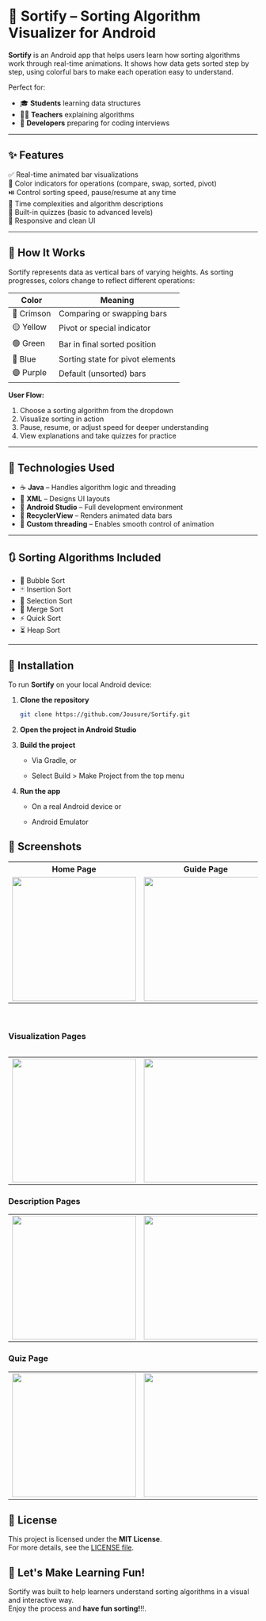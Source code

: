 # 📱 Sortify – Sorting Algorithm Visualizer for Android

**Sortify** is an Android app that helps users learn how sorting algorithms work through real-time animations. It shows how data gets sorted step by step, using colorful bars to make each operation easy to understand.

Perfect for:
- 🎓 **Students** learning data structures  
- 👨‍🏫 **Teachers** explaining algorithms  
- 🧠 **Developers** preparing for coding interviews  

---

## ✨ Features

✅ Real-time animated bar visualizations  
🎨 Color indicators for operations (compare, swap, sorted, pivot)  
⏯️ Control sorting speed, pause/resume at any time  
📘 Time complexities and algorithm descriptions  
🧩 Built-in quizzes (basic to advanced levels)  
📱 Responsive and clean UI

---

## 🧠 How It Works

Sortify represents data as vertical bars of varying heights. As sorting progresses, colors change to reflect different operations:

| Color     | Meaning                            |
|-----------|------------------------------------|
| 🔴 Crimson | Comparing or swapping bars         |
| 🟡 Yellow  | Pivot or special indicator         |
| 🟢 Green   | Bar in final sorted position       |
| 🔵 Blue    | Sorting state for pivot elements   |
| 🟣 Purple  | Default (unsorted) bars            |

**User Flow:**
1. Choose a sorting algorithm from the dropdown
2. Visualize sorting in action
3. Pause, resume, or adjust speed for deeper understanding
4. View explanations and take quizzes for practice

---

## 🧰 Technologies Used

- ☕ **Java** – Handles algorithm logic and threading  
- 🧩 **XML** – Designs UI layouts  
- 🧪 **Android Studio** – Full development environment  
- 🔄 **RecyclerView** – Renders animated data bars  
- 🧵 **Custom threading** – Enables smooth control of animation

---

## 🔃 Sorting Algorithms Included

- 🔁 Bubble Sort  
- 🃏 Insertion Sort  
- 🏅 Selection Sort  
- 🧩 Merge Sort  
- ⚡ Quick Sort  
- ⏳ Heap Sort  

---

## 🚀 Installation

To run **Sortify** on your local Android device:

1. **Clone the repository**  
   ```bash
   git clone https://github.com/Jousure/Sortify.git

2. **Open the project in Android Studio**

3. **Build the project**

   - Via Gradle, or

   - Select Build > Make Project from the top menu

3. **Run the app**

   - On a real Android device or

   - Android Emulator
  

## 📸 Screenshots

<table>
  <tr>
    <th>Home Page</th>
    <th>Guide Page</th>
  </tr>
  <tr>
    <td><img src="https://github.com/user-attachments/assets/aaf37242-2e00-40ca-b76d-8714d7089b54" width="250"/></td>
    <td><img src="https://github.com/user-attachments/assets/2c733b6b-1313-4aa9-8aa3-342a456ea6dc" width="250"/></td>
  </tr>
</table>

<br/>

<table>
<h3>Visualization Pages</h3>
<table>
  <tr>
    <td><img src="https://github.com/user-attachments/assets/38bfc1ae-8f6f-4762-905e-44725c21168c" width="250"/></td>
    <td><img src="https://github.com/user-attachments/assets/4fb41ee8-c6e0-43a8-b442-2aaa09172add" width="250"/></td>
    <td><img src="https://github.com/user-attachments/assets/2d5d43f6-3238-4b08-99f5-cf0483551824" width="250"/></td>
  </tr>
</table>
   
<h3>Description Pages</h3>
<table>
  <tr>
    <td><img src="https://github.com/user-attachments/assets/c157742c-62b9-41fc-9caf-407a4afd5abf" width="250"/></td>
    <td><img src="https://github.com/user-attachments/assets/e9c079e9-7937-4107-8fa7-cbc400134097" width="250"/></td>
  </tr>
</table>

<h3>Quiz Page</h3>
<table>
  <tr>
    <td><img src="https://github.com/user-attachments/assets/d3022fa5-08b9-4d5b-8d59-00fb20d6f0c7" width="250"/></td>
     <td><img src="https://github.com/user-attachments/assets/bb97ce91-0d67-4278-83a5-9131176ec356" width="250"/></td>
  </tr>
  </tr>
</table>
</table>

## 📄 License

This project is licensed under the **MIT License**.  
For more details, see the [LICENSE file](https://github.com/Jousure/Sortify?tab=MIT-1-ov-file).

## 🤝 Let's Make Learning Fun!

Sortify was built to help learners understand sorting algorithms in a visual and interactive way.  
Enjoy the process and **have fun sorting!**!!.

